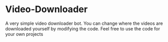 # Video-Downloader

A very simple video downloader bot. You can change where the videos are downloaded yourself by modifying the code. Feel free to use the code for your own projects
